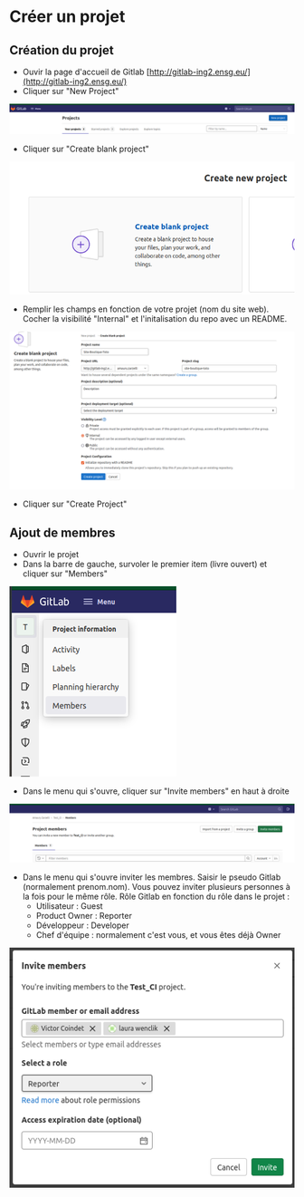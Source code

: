 # Créer un projet

## Création du projet

- Ouvir la page d'accueil de Gitlab [http://gitlab-ing2.ensg.eu/](http://gitlab-ing2.ensg.eu/)
- Cliquer sur "New Project"

![](../images/gitlab/project/project_1.png)

- Cliquer sur "Create blank project"

![](../images/gitlab/project/project_2.png)

- Remplir les champs en fonction de votre projet (nom du site web). Cocher la visibilité "Internal" et l'initalisation du repo avec un README.

![](../images/gitlab/project/project_3.png)

- Cliquer sur "Create Project"

## Ajout de membres

- Ouvrir le projet
- Dans la barre de gauche, survoler le premier item (livre ouvert) et cliquer sur "Members"

![](../images/gitlab/project/project_4.png)

- Dans le menu qui s'ouvre, cliquer sur "Invite members" en haut à droite

![](../images/gitlab/project/project_5.png)

- Dans le menu qui s'ouvre inviter les membres. Saisir le pseudo Gitlab (normalement prenom.nom). Vous pouvez inviter plusieurs personnes à la fois pour le même rôle. Rôle Gitlab en fonction du rôle dans le projet :
    * Utilisateur : Guest
    * Product Owner : Reporter
    * Développeur : Developer
    * Chef d'équipe : normalement c'est vous, et vous êtes déjà Owner

![](../images/gitlab/project/project_6.png)
